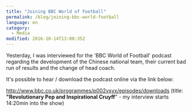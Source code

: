 ```yaml
---
title: "Joining BBC World of Football"
permalink: /blog/joining-bbc-world-football
language: en
category:
  - Media
modified: 2016-10-14T13:00:35Z
---
```


Yesterday, I was interviewed for the 'BBC World of Football' podcast regarding the development of the Chinese national team, their current bad run of results and the change of head coach.

It's possible to hear / download the podcast online via the link below:

<http://www.bbc.co.uk/programmes/p002vsyx/episodes/downloads> (title: **"Revolutionary Pep and Inspirational Cruyff**" - my interview starts 14:20min into the show)
